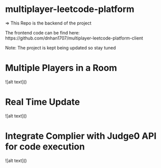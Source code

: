 # multiplayer-leetcode-platform
<p>=> This Repo is the backend of the project</p>
<p>The frontend code can be find here: https://github.com/dnhan1707/multiplayer-leetcode-platform-client</p>
<p>Note: The project is kept being updated so stay tuned</p>

<h1>Multiple Players in a Room</h1>
![alt text](<Screenshot 2025-02-21 001943.png>)


<h1>Real Time Update</h1>
![alt text](<Screenshot 2025-02-21 001405.png>)

<h1>Integrate Complier with Judge0 API for code execution</h1>
![alt text](<Screenshot 2025-02-21 001352.png>)
